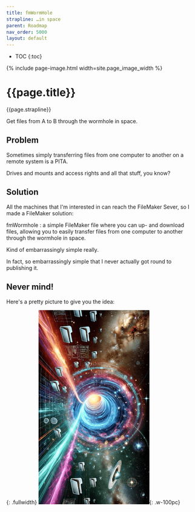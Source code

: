 ```yaml
---
title: fmWormHole
strapline: …in space
parent: Roadmap
nav_order: 5000
layout: default
---
```

- TOC
{:toc}

{% include page-image.html width=site.page_image_width %}

# {{page.title}}

{{page.strapline}}

Get files from A to B through the wormhole in space.

## Problem

Sometimes simply transferring files from one computer to another on a remote system is a PITA.

Drives and mounts and access rights and all that stuff, you know?

## Solution

All the machines that I'm interested in can reach the FileMaker Sever, so I made a FileMaker solution:

fmWormhole
: a simple FileMaker file where you can up- and download files, allowing you to easily transfer files from one computer to another through the wormhole in space.

Kind of embarrassingly simple really.

In fact, so embarrassingly simple that I never actually got round to publishing it.

## Never mind!

Here's a pretty picture to give you the idea:

{: .fullwidth}
![Banner](/assets/images/fmwormhole-banner-512.png){: .w-100pc}
